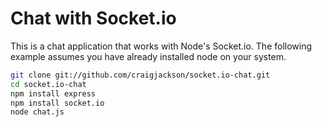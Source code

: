 # Chat with Socket.io

This is a chat application that works with Node's Socket.io. The following
example assumes you have already installed node on your system.

```bash
git clone git://github.com/craigjackson/socket.io-chat.git
cd socket.io-chat
npm install express
npm install socket.io
node chat.js
```

